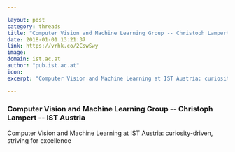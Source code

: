 ```yaml
---

layout: post
category: threads
title: "Computer Vision and Machine Learning Group -- Christoph Lampert -- IST Austria"
date: 2018-01-01 13:21:37
link: https://vrhk.co/2CswSwy
image: 
domain: ist.ac.at
author: "pub.ist.ac.at"
icon: 
excerpt: "Computer Vision and Machine Learning at IST Austria: curiosity-driven, striving for excellence"

---
```


### Computer Vision and Machine Learning Group -- Christoph Lampert -- IST Austria

Computer Vision and Machine Learning at IST Austria: curiosity-driven, striving for excellence